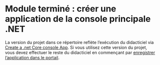 # <a name="completed-module-create-a-net-core-console-app"></a>Module terminé : créer une application de la console principale .NET

La version du projet dans ce répertoire reflète l’exécution du didacticiel via [Create a .net Core console App](https://docs.microsoft.com/graph/tutorials/dotnet-core?tutorial-step=1). Si vous utilisez cette version du projet, vous devez effectuer le reste du didacticiel en commençant par [enregistrer l’application dans le portail](https://docs.microsoft.com/graph/tutorials/dotnet-core?tutorial-step=2).
